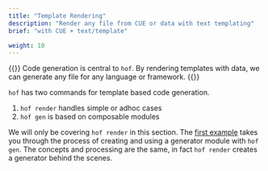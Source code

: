 ```yaml
---
title: "Template Rendering"
description: "Render any file from CUE or data with text templating"
brief: "with CUE + text/template"

weight: 10
---
```


{{<lead>}}
Code generation is central to `hof`.
By rendering templates with data,
we can generate any file for any language or framework.
{{</lead>}}

`hof` has two commands for
template based code generation.

1. `hof render` handles simple or adhoc cases
2. `hof gen` is based on composable modules

We will only be covering `hof render` in this section.
The [first example](/first-example) takes you through
the process of creating and using a generator module with `hof gen`.
The concepts and processing are the same,
in fact `hof render` creates a generator behind the scenes.


